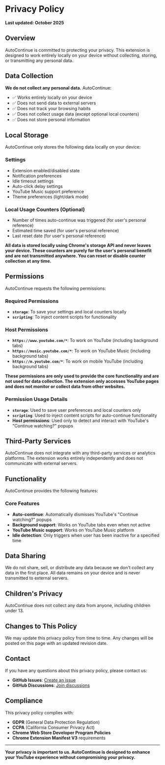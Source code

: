 # Privacy Policy

**Last updated: October 2025**

## Overview

AutoContinue is committed to protecting your privacy. This extension is designed to work entirely locally on your device without collecting, storing, or transmitting any personal data.

## Data Collection

**We do not collect any personal data.** AutoContinue:

- ✅ Works entirely locally on your device
- ✅ Does not send data to external servers
- ✅ Does not track your browsing habits
- ✅ Does not collect usage data (except optional local counters)
- ✅ Does not store personal information

## Local Storage

AutoContinue only stores the following data locally on your device:

### Settings
- Extension enabled/disabled state
- Notification preferences
- Idle timeout settings
- Auto-click delay settings
- YouTube Music support preference
- Theme preferences (light/dark mode)

### Local Usage Counters (Optional)
- Number of times auto-continue was triggered (for user's personal reference)
- Estimated time saved (for user's personal reference)
- Last reset date (for user's personal reference)

**All data is stored locally using Chrome's storage API and never leaves your device. These counters are purely for the user's personal benefit and are not transmitted anywhere. You can reset or disable counter collection at any time.**


## Permissions

AutoContinue requests the following permissions:

### Required Permissions
- **`storage`**: To save your settings and local counters locally
- **`scripting`**: To inject content scripts for functionality

### Host Permissions
- **`https://www.youtube.com/*`**: To work on YouTube (including background tabs)
- **`https://music.youtube.com/*`**: To work on YouTube Music (including background tabs)
- **`https://m.youtube.com/*`**: To work on mobile YouTube (including background tabs)

**These permissions are only used to provide the core functionality and are not used for data collection. The extension only accesses YouTube pages and does not monitor or collect data from other websites.**

### Permission Usage Details
- **`storage`**: Used to save user preferences and local counters only
- **`scripting`**: Used to inject content scripts for auto-continue functionality
- **Host permissions**: Used only to detect and interact with YouTube's "Continue watching?" popups

## Third-Party Services

AutoContinue does not integrate with any third-party services or analytics platforms. The extension works entirely independently and does not communicate with external servers.

## Functionality

AutoContinue provides the following features:

### Core Features
- **Auto-continue**: Automatically dismisses YouTube's "Continue watching?" popups
- **Background support**: Works on YouTube tabs even when not active
- **YouTube Music support**: Works on YouTube Music platform
- **Idle detection**: Only triggers when user has been inactive for a specified time


## Data Sharing

We do not share, sell, or distribute any data because we don't collect any data in the first place. All data remains on your device and is never transmitted to external servers.

## Children's Privacy

AutoContinue does not collect any data from anyone, including children under 13.

## Changes to This Policy

We may update this privacy policy from time to time. Any changes will be posted on this page with an updated revision date.

## Contact

If you have any questions about this privacy policy, please contact us:

- **GitHub Issues**: [Create an issue](https://github.com/sunnamed434/AutoContinue/issues)
- **GitHub Discussions**: [Join discussions](https://github.com/sunnamed434/AutoContinue/discussions)

## Compliance

This privacy policy complies with:
- **GDPR** (General Data Protection Regulation)
- **CCPA** (California Consumer Privacy Act)
- **Chrome Web Store Developer Program Policies**
- **Chrome Extension Manifest V3** requirements

---

**Your privacy is important to us. AutoContinue is designed to enhance your YouTube experience without compromising your privacy.**